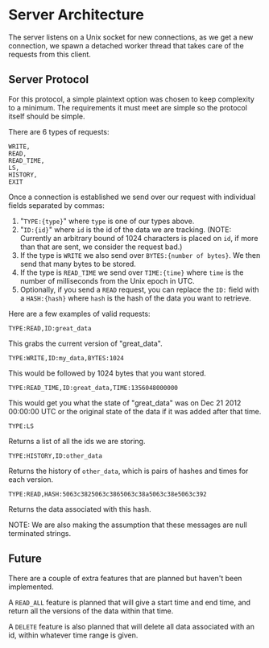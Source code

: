 
# Server Architecture

The server listens on a Unix socket for new connections, as we get a new connection, we spawn a detached worker thread that takes care of the requests from this client.


## Server Protocol

For this protocol, a simple plaintext option was chosen to keep complexity to a minimum. The requirements it must meet are simple so the protocol itself should be simple.

There are 6 types of requests:
```
WRITE,
READ,
READ_TIME,
LS,
HISTORY,
EXIT
```

Once a connection is established we send over our request with individual fields separated by commas:

1. "`TYPE:{type}`" where `type` is one of our types above.
2. "`ID:{id}`" where `id` is the id of the data we are tracking. (NOTE: Currently an arbitrary bound of 1024 characters is placed on `id`, if more than that are sent, we consider the request bad.)
3. If the type is `WRITE` we also send over `BYTES:{number of bytes}`. We then send that many bytes to be stored.
4. If the type is `READ_TIME` we send over `TIME:{time}` where `time` is the number of milliseconds from the Unix epoch in UTC.
5. Optionally, if you send a `READ` request, you can replace the `ID:` field with a `HASH:{hash}` where `hash` is the hash of the data you want to retrieve.

Here are a few examples of valid requests:

`TYPE:READ,ID:great_data` 

This grabs the current version of "great_data".

`TYPE:WRITE,ID:my_data,BYTES:1024` 

This would be followed by 1024 bytes that you want stored.

`TYPE:READ_TIME,ID:great_data,TIME:1356048000000`

This would get you what the state of "great_data" was on Dec 21 2012 00:00:00 UTC or the original state of the data if it was added after that time.

`TYPE:LS`

Returns a list of all the ids we are storing.

`TYPE:HISTORY,ID:other_data`

Returns the history of `other_data`, which is pairs of hashes and times for each version.

`TYPE:READ,HASH:5063c3825063c3865063c38a5063c38e5063c392`

Returns the data associated with this hash.

NOTE: We are also making the assumption that these messages are null terminated strings.


## Future

There are a couple of extra features that are planned but haven't been implemented.

A `READ_ALL` feature is planned that will give a start time and end time, and return all the versions of the data within that time.

A `DELETE` feature is also planned that will delete all data associated with an id, within whatever time range is given.



